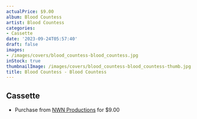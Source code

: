 ```yaml
---
actualPrice: $9.00
album: Blood Countess
artist: Blood Countess
categories:
- Cassette
date: '2023-09-24T05:57:40'
draft: false
images:
- /images/covers/blood_countess-blood_countess.jpg
inStock: true
thumbnailImage: /images/covers/blood_countess-blood_countess-thumb.jpg
title: Blood Countess - Blood Countess
---
```


## Cassette
* Purchase from [NWN Productions](http://shop.nwnprod.com/index.php?route=product/product&path=73&product_id=18011&sort=pd.name&order=ASC) for $9.00

